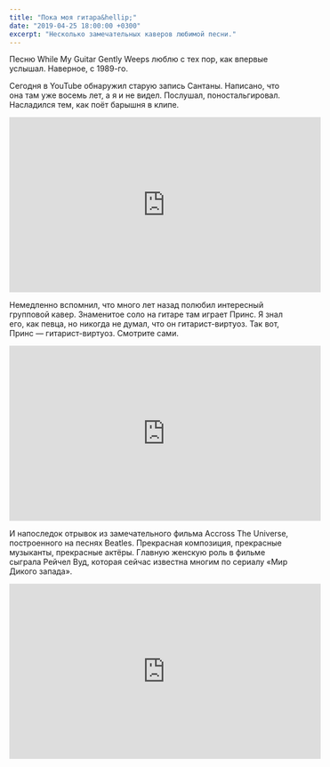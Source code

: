```yaml
---
title: "Пока моя гитара&hellip;"
date: "2019-04-25 18:00:00 +0300"
excerpt: "Несколько замечательных каверов любимой песни."
---
```


Песню While My Guitar Gently Weeps люблю с тех пор, как впервые услышал. Наверное, с 1989-го.

Сегодня в YouTube обнаружил старую запись Сантаны. Написано, что она там уже восемь лет, а я и не видел. Послушал, поностальгировал. Насладился тем, как поёт барышня в клипе.

<div class="video-wrapper">
  <iframe width="560" height="315" src="https://www.youtube.com/embed/L-5M1_DKvb0" frameborder="0" allow="accelerometer; autoplay; encrypted-media; gyroscope; picture-in-picture" allowfullscreen></iframe>
</div>

Немедленно вспомнил, что много лет назад полюбил интересный групповой кавер. Знаменитое соло на гитаре там играет Принс. Я знал его, как певца, но никогда не думал, что он гитарист-виртуоз. Так вот, Принс&nbsp;&mdash; гитарист-виртуоз. Смотрите сами.

<div class="video-wrapper">
  <iframe width="560" height="315" src="https://www.youtube.com/embed/6SFNW5F8K9Y" frameborder="0" allow="accelerometer; autoplay; encrypted-media; gyroscope; picture-in-picture" allowfullscreen></iframe>
</div>

И напоследок отрывок из замечательного фильма Accross The Universe, построенного на песнях Beatles. Прекрасная композиция, прекрасные музыканты, прекрасные актёры. Главную женскую роль в фильме сыграла Рейчел Вуд, которая сейчас известна многим по сериалу &laquo;Мир Дикого запада&raquo;.

<div class="video-wrapper">
  <iframe width="560" height="315" src="https://www.youtube.com/embed/3TTQU7KT92U" frameborder="0" allow="accelerometer; autoplay; encrypted-media; gyroscope; picture-in-picture" allowfullscreen></iframe>
</div>
